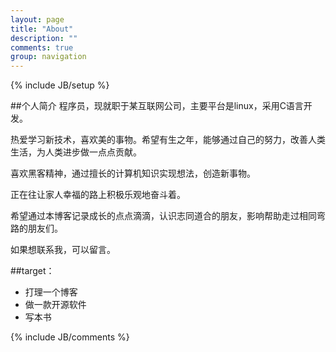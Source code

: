 ```yaml
---
layout: page
title: "About"
description: ""
comments: true
group: navigation
---
```

{% include JB/setup %}

##个人简介
程序员，现就职于某互联网公司，主要平台是linux，采用C语言开发。

热爱学习新技术，喜欢美的事物。希望有生之年，能够通过自己的努力，改善人类生活，为人类进步做一点点贡献。

喜欢黑客精神，通过擅长的计算机知识实现想法，创造新事物。

正在往让家人幸福的路上积极乐观地奋斗着。

希望通过本博客记录成长的点点滴滴，认识志同道合的朋友，影响帮助走过相同弯路的朋友们。

如果想联系我，可以留言。

##target：

- 打理一个博客
- 做一款开源软件
- 写本书

{% include JB/comments %}

